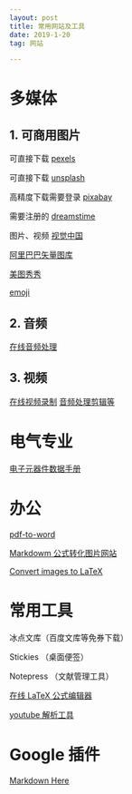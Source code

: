 ```yaml
---
layout: post
title: 常用网站及工具
date: 2019-1-20 
tag: 网站

---
```


# 多媒体
## 1. 可商用图片
可直接下载
[pexels](https://www.pexels.com/)

可直接下载
[unsplash](https://unsplash.com/)


高精度下载需要登录
[pixabay](https://pixabay.com/)

需要注册的
[dreamstime](https://cn.dreamstime.com/)

图片、视频
[视觉中国](https://www.vcg.com/)

[阿里巴巴矢量图库](http://www.iconfont.cn/)

[美图秀秀](http://xiuxiu.web.meitu.com/)

[emoji](https://emojipedia.org/dog-face/)

## 2. 音频
[在线音频处理](https://mp3cut.net/cn/beta/)

## 3. 视频
[在线视频录制](https://www.apowersoft.cn/free-online-screen-recorder)
[音频处理剪辑等](http://www.17rd.com/)

# 电气专业
[电子元器件数据手册](http://www.alldatasheetcn.com/)

# 办公
[pdf-to-word](https://smallpdf.com/cn/pdf-to-word)

[Markdowm 公式转化图片网站](https://www.quicklatex.com/)

[Convert images to LaTeX](https://mathpix.com/)

# 常用工具

冰点文库（百度文库等免券下载）

Stickies （桌面便签）

Notepress （文献管理工具）

[在线 LaTeX 公式编辑器](https://www.codecogs.com/latex/eqneditor.php)

[youtube 解析工具](https://www.vlogdownloader.com/download.html)



# Google 插件

[ Markdown Here](chrome-extension://elifhakcjgalahccnjkneoccemfahfoa/common/options.html)

